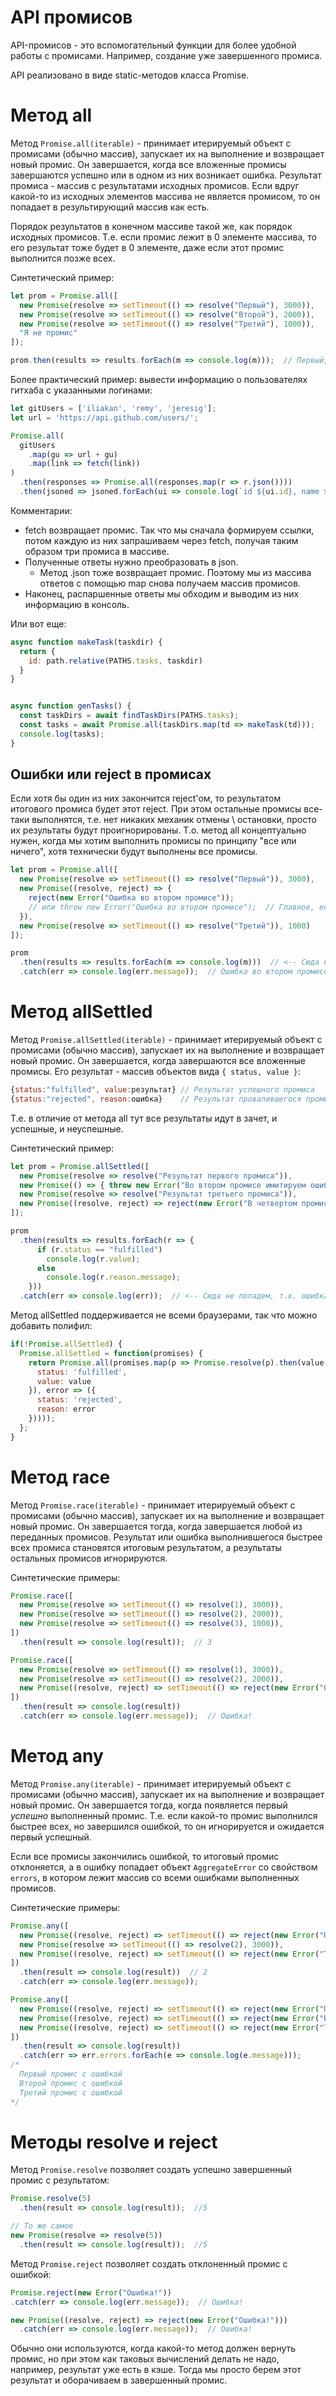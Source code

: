 # API промисов

API-промисов - это вспомогательный функции для более удобной работы с промисами. Например, создание уже завершенного промиса.

API реализовано в виде static-методов класса Promise.

# Метод all

Метод `Promise.all(iterable)` - принимает итерируемый объект с промисами (обычно массив), запускает их на выполнение и возвращает новый промис. Он завершается, когда все вложенные промисы завершаются успешно или в одном из них возникает ошибка. Результат промиса - массив с результатами исходных промисов. Если вдруг какой-то из исходных элементов массива не является промисом, то он попадает в результирующий массив как есть.

Порядок результатов в конечном массиве такой же, как порядок исходных промисов. Т.е. если промис лежит в 0 элементе массива, то его результат тоже будет в 0 элементе, даже если этот промис выполнится позже всех.

Синтетический пример:

```javascript
let prom = Promise.all([
  new Promise(resolve => setTimeout(() => resolve("Первый"), 3000)),
  new Promise(resolve => setTimeout(() => resolve("Второй"), 2000)),
  new Promise(resolve => setTimeout(() => resolve("Третий"), 1000)),
  "Я не промис"
]);

prom.then(results => results.forEach(m => console.log(m)));  // Первый, Второй, Третий, Я не промис
```

Более практический пример: вывести информацию о пользователях гитхаба с указанными логинами:

```javascript
let gitUsers = ['iliakan', 'remy', 'jeresig'];
let url = 'https://api.github.com/users/';

Promise.all(
  gitUsers
    .map(gu => url + gu)
    .map(link => fetch(link))
)
  .then(responses => Promise.all(responses.map(r => r.json())))
  .then(jsoned => jsoned.forEach(ui => console.log(`id ${ui.id}, name ${ui.name}`)));
```

Комментарии:

* fetch возвращает промис. Так что мы сначала формируем ссылки, потом каждую из них запрашиваем через fetch, получая таким образом три промиса в массиве.
* Полученные ответы нужно преобразовать в json.
  * Метод .json тоже возвращает промис. Поэтому мы из массива ответов с помощью map снова получаем массив промисов.
* Наконец, распаршенные ответы мы обходим и выводим из них информацию в консоль.

Или вот еще:

```javascript
async function makeTask(taskdir) {
  return {
    id: path.relative(PATHS.tasks, taskdir)
  }
}


async function genTasks() {
  const taskDirs = await findTaskDirs(PATHS.tasks);
  const tasks = await Promise.all(taskDirs.map(td => makeTask(td)));
  console.log(tasks);
}
```



## Ошибки или reject в промисах

Если хотя бы один из них закончится reject'ом, то результатом итогового промиса будет этот reject. При этом остальные промисы все-таки выполнятся, т.е. нет никаких механик отмены \ остановки, просто их результаты будут проигнорированы. Т.о. метод all концептуально нужен, когда мы хотим выполнить промисы по принципу "все или ничего", хотя технически будут выполнены все промисы.

```javascript
let prom = Promise.all([
  new Promise(resolve => setTimeout(() => resolve("Первый")), 3000),
  new Promise((resolve, reject) => {
    reject(new Error("Ошибка во втором промисе"));
    // или throw new Error("Ошибка во втором промисе");  // Главное, если throw то не в setTimeout
  }),
  new Promise(resolve => setTimeout(() => resolve("Третий")), 1000)
]);

prom
  .then(results => results.forEach(m => console.log(m)))  // <-- Сюда не попадаем
  .catch(err => console.log(err.message));  // Ошибка во втором промисе
```

# Метод allSettled

Метод `Promise.allSettled(iterable)` - принимает итерируемый объект с промисами (обычно массив), запускает их на выполнение и возвращает новый промис. Он завершается, когда завершаются все вложенные промисы. Его результат - массив объектов вида `{ status, value }`:

```javascript
{status:"fulfilled", value:результат} // Результат успешного промиса
{status:"rejected", reason:ошибка}    // Результат провалившегося промиса
```

Т.е. в отличие от метода all тут все результаты идут в зачет, и успешные, и неуспешные.

Синтетический пример:

```javascript
let prom = Promise.allSettled([
  new Promise(resolve => resolve("Результат первого промиса")),
  new Promise(() => { throw new Error("Во втором промисе имитируем ошибку через throw"); }),
  new Promise(resolve => resolve("Результат третьего промиса")),
  new Promise((resolve, reject) => reject(new Error("В четвертом промисе сделали reject")))
]);

prom
  .then(results => results.forEach(r => {
      if (r.status == "fulfilled")
        console.log(r.value);
      else
        console.log(r.reason.message);
    }))
  .catch(err => console.log(err));  // <-- Сюда не попадем, т.к. ошибка тоже считается результатом
```

Метод allSettled поддерживается не всеми браузерами, так что можно добавить полифил:

```javascript
if(!Promise.allSettled) {
  Promise.allSettled = function(promises) {
    return Promise.all(promises.map(p => Promise.resolve(p).then(value => ({
      status: 'fulfilled',
      value: value
    }), error => ({
      status: 'rejected',
      reason: error
    }))));
  };
}
```

# Метод race

Метод `Promise.race(iterable)` - принимает итерируемый объект с промисами (обычно массив), запускает их на выполнение и возвращает новый промис. Он завершается тогда, когда завершается любой из переданных промисов. Результат или ошибка выполнившегося быстрее всех промиса становятся итоговым результатом, а результаты остальных промисов игнорируются.

Синтетические примеры:

```javascript
Promise.race([
  new Promise(resolve => setTimeout(() => resolve(1), 3000)),
  new Promise(resolve => setTimeout(() => resolve(2), 2000)),
  new Promise(resolve => setTimeout(() => resolve(3), 1000)),
])
  .then(result => console.log(result));  // 3
```

```javascript
Promise.race([
  new Promise(resolve => setTimeout(() => resolve(1), 3000)),
  new Promise(resolve => setTimeout(() => resolve(2), 2000)),
  new Promise((resolve, reject) => setTimeout(() => reject(new Error("Ошибка!")), 1000)),
])
  .then(result => console.log(result))
  .catch(err => console.log(err.message));  // Ошибка!
```

# Метод any

Метод `Promise.any(iterable)` - принимает итерируемый объект с промисами (обычно массив), запускает их на выполнение и возвращает новый промис. Он завершается тогда, когда появляется первый *успешно* выполненный промис. Т.е. если какой-то промис выполнился быстрее всех, но завершился ошибкой, то он игнорируется и ожидается первый успешный.

Если все промисы закончились ошибкой, то итоговый промис отклоняется, а в ошибку попадает объект `AggregateError` со свойством `errors`, в котором лежит массив со всеми ошибками выполненных промисов.

Синтетические примеры:

```javascript
Promise.any([
  new Promise((resolve, reject) => setTimeout(() => reject(new Error("Первый промис с ошибкой")), 2000)),
  new Promise(resolve => setTimeout(() => resolve(2), 3000)),
  new Promise((resolve, reject) => setTimeout(() => reject(new Error("Третий промис с ошибкой")), 1000)),
])
  .then(result => console.log(result))  // 2
  .catch(err => console.log(err.message));
```

```javascript
Promise.any([
  new Promise((resolve, reject) => setTimeout(() => reject(new Error("Первый промис с ошибкой")), 3000)),
  new Promise((resolve, reject) => setTimeout(() => reject(new Error("Второй промис с ошибкой")), 2000)),
  new Promise((resolve, reject) => setTimeout(() => reject(new Error("Третий промис с ошибкой")), 1000)),
])
  .then(result => console.log(result))
  .catch(err => err.errors.forEach(e => console.log(e.message)));
/*
  Первый промис с ошибкой
  Второй промис с ошибкой
  Третий промис с ошибкой
*/
```

# Методы resolve и reject

Метод `Promise.resolve` позволяет создать успешно завершенный промис с результатом:

```javascript
Promise.resolve(5)
  .then(result => console.log(result));  //5

// То же самое
new Promise(resolve => resolve(5))
  .then(result => console.log(result));  //5
```

Метод `Promise.reject` позволяет создать отклоненный промис с ошибкой:

```javascript
Promise.reject(new Error("Ошибка!"))
.catch(err => console.log(err.message));  // Ошибка!

new Promise((resolve, reject) => reject(new Error("Ошибка!")))
  .catch(err => console.log(err.message));  // Ошибка!
```

Обычно они используются, когда какой-то метод должен вернуть промис, но при этом как таковых вычислений делать не надо, например, результат уже есть в кэше. Тогда мы просто берем этот результат и оборачиваем в завершенный промис.